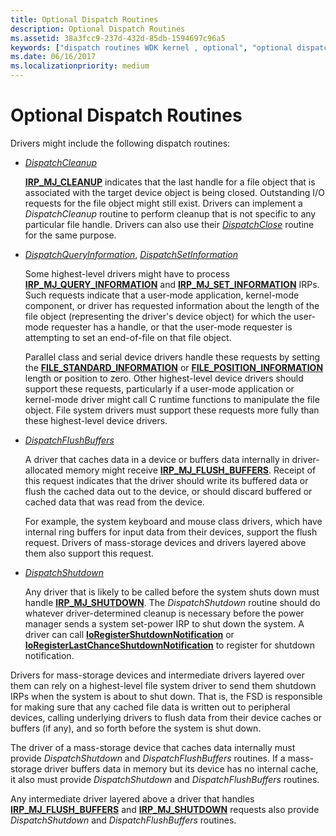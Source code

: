 ```yaml
---
title: Optional Dispatch Routines
description: Optional Dispatch Routines
ms.assetid: 38a3fcc9-237d-432d-85db-1594697c96a5
keywords: ["dispatch routines WDK kernel , optional", "optional dispatch routines WDK kernel", "mass storage devices WDK dispatch routines"]
ms.date: 06/16/2017
ms.localizationpriority: medium
---
```


# Optional Dispatch Routines





Drivers might include the following dispatch routines:

-   [*DispatchCleanup*](https://docs.microsoft.com/windows-hardware/drivers/ddi/content/wdm/nc-wdm-driver_dispatch)

    [**IRP\_MJ\_CLEANUP**](https://docs.microsoft.com/windows-hardware/drivers/kernel/irp-mj-cleanup) indicates that the last handle for a file object that is associated with the target device object is being closed. Outstanding I/O requests for the file object might still exist. Drivers can implement a *DispatchCleanup* routine to perform cleanup that is not specific to any particular file handle. Drivers can also use their [*DispatchClose*](https://docs.microsoft.com/windows-hardware/drivers/ddi/content/wdm/nc-wdm-driver_dispatch) routine for the same purpose.

-   [*DispatchQueryInformation*](https://docs.microsoft.com/windows-hardware/drivers/ddi/content/wdm/nc-wdm-driver_dispatch), [*DispatchSetInformation*](https://docs.microsoft.com/windows-hardware/drivers/ddi/content/wdm/nc-wdm-driver_dispatch)

    Some highest-level drivers might have to process [**IRP\_MJ\_QUERY\_INFORMATION**](https://docs.microsoft.com/windows-hardware/drivers/kernel/irp-mj-query-information) and [**IRP\_MJ\_SET\_INFORMATION**](https://docs.microsoft.com/windows-hardware/drivers/kernel/irp-mj-set-information) IRPs. Such requests indicate that a user-mode application, kernel-mode component, or driver has requested information about the length of the file object (representing the driver's device object) for which the user-mode requester has a handle, or that the user-mode requester is attempting to set an end-of-file on that file object.

    Parallel class and serial device drivers handle these requests by setting the [**FILE\_STANDARD\_INFORMATION**](https://docs.microsoft.com/windows-hardware/drivers/ddi/content/wdm/ns-wdm-_file_standard_information) or [**FILE\_POSITION\_INFORMATION**](https://docs.microsoft.com/windows-hardware/drivers/ddi/content/wdm/ns-wdm-_file_position_information) length or position to zero. Other highest-level device drivers should support these requests, particularly if a user-mode application or kernel-mode driver might call C runtime functions to manipulate the file object. File system drivers must support these requests more fully than these highest-level device drivers.

-   [*DispatchFlushBuffers*](https://docs.microsoft.com/windows-hardware/drivers/ddi/content/wdm/nc-wdm-driver_dispatch)

    A driver that caches data in a device or buffers data internally in driver-allocated memory might receive [**IRP\_MJ\_FLUSH\_BUFFERS**](https://docs.microsoft.com/windows-hardware/drivers/kernel/irp-mj-flush-buffers). Receipt of this request indicates that the driver should write its buffered data or flush the cached data out to the device, or should discard buffered or cached data that was read from the device.

    For example, the system keyboard and mouse class drivers, which have internal ring buffers for input data from their devices, support the flush request. Drivers of mass-storage devices and drivers layered above them also support this request.

-   [*DispatchShutdown*](https://docs.microsoft.com/windows-hardware/drivers/ddi/content/wdm/nc-wdm-driver_dispatch)

    Any driver that is likely to be called before the system shuts down must handle [**IRP\_MJ\_SHUTDOWN**](https://docs.microsoft.com/windows-hardware/drivers/kernel/irp-mj-shutdown). The *DispatchShutdown* routine should do whatever driver-determined cleanup is necessary before the power manager sends a system set-power IRP to shut down the system. A driver can call [**IoRegisterShutdownNotification**](https://docs.microsoft.com/windows-hardware/drivers/ddi/content/wdm/nf-wdm-ioregistershutdownnotification) or [**IoRegisterLastChanceShutdownNotification**](https://docs.microsoft.com/windows-hardware/drivers/ddi/content/wdm/nf-wdm-ioregisterlastchanceshutdownnotification) to register for shutdown notification.

Drivers for mass-storage devices and intermediate drivers layered over them can rely on a highest-level file system driver to send them shutdown IRPs when the system is about to shut down. That is, the FSD is responsible for making sure that any cached file data is written out to peripheral devices, calling underlying drivers to flush data from their device caches or buffers (if any), and so forth before the system is shut down.

The driver of a mass-storage device that caches data internally must provide *DispatchShutdown* and *DispatchFlushBuffers* routines. If a mass-storage driver buffers data in memory but its device has no internal cache, it also must provide *DispatchShutdown* and *DispatchFlushBuffers* routines.

Any intermediate driver layered above a driver that handles [**IRP\_MJ\_FLUSH\_BUFFERS**](https://docs.microsoft.com/windows-hardware/drivers/kernel/irp-mj-flush-buffers) and [**IRP\_MJ\_SHUTDOWN**](https://docs.microsoft.com/windows-hardware/drivers/kernel/irp-mj-shutdown) requests also provide *DispatchShutdown* and *DispatchFlushBuffers* routines.

 

 




